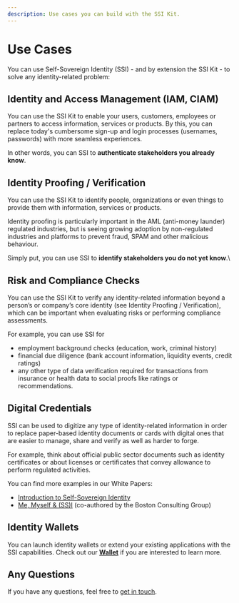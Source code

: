 ```yaml
---
description: Use cases you can build with the SSI Kit.
---
```


# Use Cases

You can use Self-Sovereign Identity (SSI) - and by extension the SSI Kit - to solve any identity-related problem:

## Identity and Access Management (IAM, CIAM)

You can use the SSI Kit to enable your users, customers, employees or partners to access information, services or products. By this, you can replace today's cumbersome sign-up and login   processes (usernames, passwords) with more seamless experiences. &#x20;

In other words, you can SSI to **authenticate stakeholders you already know**.

## Identity Proofing / Verification

You can use the SSI Kit to identify people, organizations or even things to provide them with information, services or products.

Identity proofing is particularly important in the AML (anti-money launder) regulated industries, but is seeing growing adoption by non-regulated industries and platforms to prevent fraud, SPAM and other malicious behaviour.

Simply put, you can use SSI to **identify stakeholders you do not yet know**.\


## Risk and Compliance Checks

You can use the SSI Kit to verify any identity-related information beyond a person’s or company’s core identity (see Identity Proofing / Verification), which can be important when evaluating risks or performing compliance assessments.

For example, you can use SSI for

* employment background checks (education, work, criminal history)
* financial due diligence (bank account information, liquidity events, credit ratings)
* any other type of data verification required for transactions from insurance or health data to social proofs like ratings or recommendations.

## Digital Credentials

SSI can be used to digitize any type of identity-related information in order to replace paper-based identity documents or cards with digital ones that are easier to manage, share and verify as well as harder to forge.

For example, think about official public sector documents such as identity certificates or about licenses or certificates that convey allowance to perform regulated activities.

You can find more examples in our White Papers:

* [Introduction to Self-Sovereign Identity](https://walt.id/decentralized-identity-explained/self-sovereign-identity-ssi)
* [Me, Myself & (SS)I](https://walt.id/white-papers) (co-authored by the Boston Consulting Group)

## **Identity Wallets**

You can launch identity wallets or extend your existing applications with the SSI capabilities. Check out our [**Wallet**](https://app.gitbook.com/o/ZPIzdSlXqm9n9ywE2dcK/s/rhL2aTXU1w6MO3blK9B1/) if you are interested to learn more.

## Any Questions

If you have any questions, feel free to [get in touch](mailto:office@walt.id).
